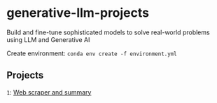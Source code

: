 # generative-llm-projects
Build and fine-tune sophisticated models to solve real-world problems using LLM and Generative AI

Create environment: ``conda env create -f environment.yml``

## Projects
``1``: [Web scraper and summary](1-webscrape-summarizer.ipynb)

